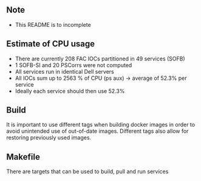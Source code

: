 ## Note

* This README is to incomplete

## Estimate of CPU usage

* There are currently 208 FAC IOCs partitioned in 49 services (SOFB)
* 1 SOFB-SI and 20 PSCorrs were not computed 
* All services run in identical Dell servers
* All IOCs sum up to 2563 % of CPU (ps aux) -> average of 52.3% per service
* Ideally each service should then use 52.3%

## Build
It is important to use different tags when building docker images in order to avoid unintended use of out-of-date images. Different tags also allow for restoring previously used images.


## Makefile
There are targets that can be used to build, pull and run services

